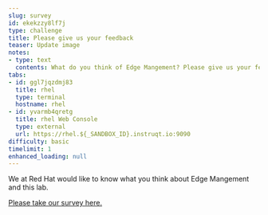 ```yaml
---
slug: survey
id: ekekzzy8lf7j
type: challenge
title: Please give us your feedback
teaser: Update image
notes:
- type: text
  contents: What do you think of Edge Mangement? Please give us your feedback.
tabs:
- id: ggl7jqzdmj83
  title: rhel
  type: terminal
  hostname: rhel
- id: yvarmb4qretg
  title: rhel Web Console
  type: external
  url: https://rhel.${_SANDBOX_ID}.instruqt.io:9090
difficulty: basic
timelimit: 1
enhanced_loading: null
---
```

We at Red Hat would like to know what you think about Edge Mangement and this lab.

[Please take our survey here.](https://redhatdg.co1.qualtrics.com/jfe/preview/SV_bPDyraJkZUd9i8C?Q_CHL=preview&Q_SurveyVersionID=current)